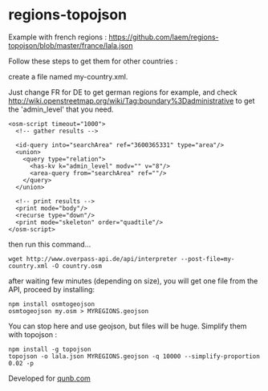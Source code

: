 regions-topojson
================

Example with french regions : https://github.com/laem/regions-topojson/blob/master/france/lala.json

Follow these steps to get them for other countries :

create a file named my-country.xml. 

Just change FR for DE to get german regions for example, and check http://wiki.openstreetmap.org/wiki/Tag:boundary%3Dadministrative to get the 'admin_level' that you need. 

```
<osm-script timeout="1000">
  <!-- gather results -->

  <id-query into="searchArea" ref="3600365331" type="area"/>
  <union>
    <query type="relation">
      <has-kv k="admin_level" modv="" v="8"/>
      <area-query from="searchArea" ref=""/>
    </query>
  </union>

  <!-- print results -->
  <print mode="body"/>
  <recurse type="down"/>
  <print mode="skeleton" order="quadtile"/>
</osm-script>
```

then run this command...
```
wget http://www.overpass-api.de/api/interpreter --post-file=my-country.xml -O country.osm
```

after waiting few minutes (depending on size), you will get one file from the API, proceed by installing: 

```
npm install osmtogeojson
osmtogeojson my.osm > MYREGIONS.geojson
```
You can stop here and use geojson, but files will be huge. Simplify them with topojson :

```
npm install -g topojson
topojson -o lala.json MYREGIONS.geojson -q 10000 --simplify-proportion 0.02 -p
```


Developed for [qunb.com](https://www.qunb.com)
